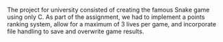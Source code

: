 The project for university consisted of creating the famous Snake game using only C. As part of the assignment, we had to implement a points ranking system, allow for a maximum of 3 lives per game, and incorporate file handling to save and overwrite game results.
